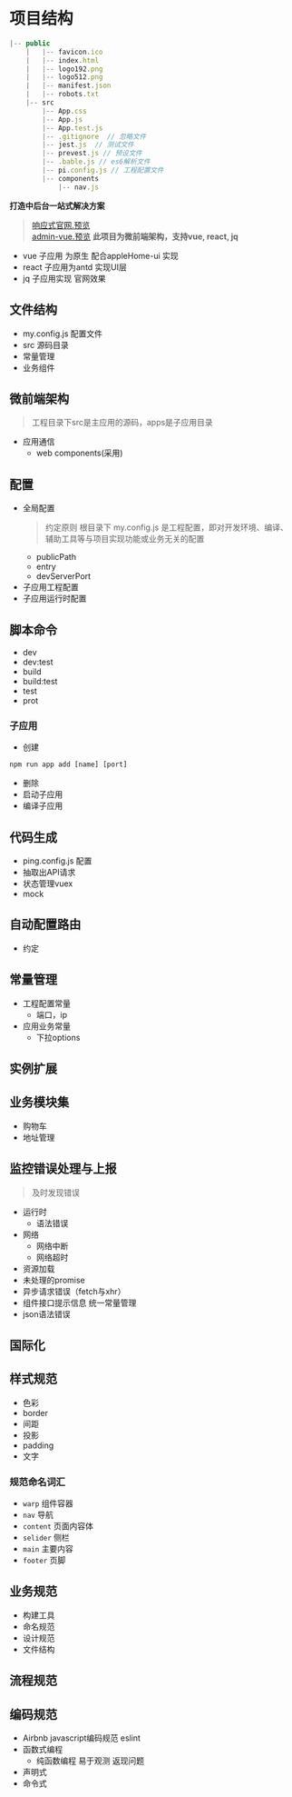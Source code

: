 # 项目结构
```js
|-- public
    |   |-- favicon.ico
    |   |-- index.html
    |   |-- logo192.png
    |   |-- logo512.png
    |   |-- manifest.json
    |   |-- robots.txt
    |-- src
        |-- App.css
        |-- App.js
        |-- App.test.js
        |-- .gitignore  // 忽略文件
        |-- jest.js  // 测试文件
        |-- prevest.js // 预设文件
        |-- .bable.js // es6解析文件
        |-- pi.config.js // 工程配置文件
        |-- components
            |-- nav.js
```


**打造中后台一站式解决方案**
> [响应式官网.预览](www.baofu.com)<br>
> [admin-vue.预览](www.baofu.com)
**此项目为微前端架构，支持vue, react, jq**
- vue 子应用 为原生 配合appleHome-ui 实现
- react 子应用为antd 实现UI层
- jq 子应用实现 官网效果

## 文件结构
- my.config.js 配置文件
- src 源码目录
- 常量管理
- 业务组件

## 微前端架构
> 工程目录下src是主应用的源码，apps是子应用目录
- 应用通信
   - web components(采用)

## 配置
- 全局配置
   > 约定原则
   > 根目录下 my.config.js 是工程配置，即对开发环境、编译、辅助工具等与项目实现功能或业务无关的配置
   - publicPath
    - entry
    - devServerPort
- 子应用工程配置
- 子应用运行时配置
## 脚本命令
- dev
- dev:test
- build
- build:test
- test
- prot
### 子应用
- 创建
```js
npm run app add [name] [port]
```
- 删除
- 启动子应用
- 编译子应用
## 代码生成
- ping.config.js 配置
- 抽取出API请求
- 状态管理vuex
- mock
## 自动配置路由
- 约定
## 常量管理
- 工程配置常量
  - 端口，ip
- 应用业务常量
  - 下拉options
## 实例扩展

## 业务模块集
- 购物车
- 地址管理
## 监控错误处理与上报
> 及时发现错误
- 运行时
   - 语法错误
- 网络
   - 网络中断
   - 网络超时
- 资源加载
- 未处理的promise
- 异步请求错误（fetch与xhr）
- 组件接口提示信息 统一常量管理
- json语法错误

## 国际化

## 样式规范
- 色彩
- border
- 间距
- 投影
- padding
- 文字
### 规范命名词汇
- `warp` 组件容器
- `nav` 导航
- `content` 页面内容体
- `selider` 侧栏
- `main` 主要内容
- `footer` 页脚
## 业务规范
- 构建工具
- 命名规范
- 设计规范
- 文件结构
## 流程规范
## 编码规范
- Airbnb javascript编码规范 eslint
- 函数式编程
   - 纯函数编程 易于观测 返现问题
- 声明式
- 命令式